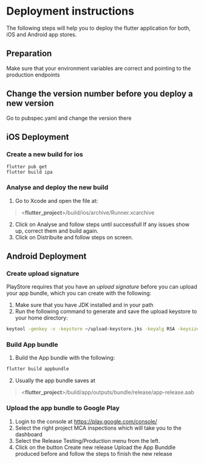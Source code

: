 # Deployment instructions
The following steps will help you to deploy the flutter application for both, iOS and Android app stores.
## Preparation
Make sure that your environment variables are correct and pointing to the production endpoints
## Change the version number before you deploy a new version
Go to pubspec.yaml and change the version there

## **iOS Deployment**
### Create a new build for ios
    flutter pub get
    flutter build ipa
### Analyse and deploy the new build

1. Go to Xcode and open the file at:
> <**flutter_project**>/build/ios/archive/Runner.xcarchive
2. Click on Analyse and follow steps until successfull If any issues
   show up, correct them and build again.
3. Click on Distribuite and follow steps on screen.

## **Android Deployment**

### Create upload signature
PlayStore requires that you have an *upload signature* before you can upload your app bundle, which you can create with the following:

1. Make sure that you have JDK installed and in your path
2. Run the following command to generate and save the upload keystore to your home directory:
```sh
keytool -genkey -v -keystore ~/upload-keystore.jks -keyalg RSA -keysize 2048 -validity 10000 -alias upload -storetype JKS
```
### Build App bundle
1. Build the App bundle with the following:
```sh
flutter build appbundle
```
2. Usually the app bundle saves at
> <**flutter_project**>/build/app/outputs/bundle/release/app-release.aab

### Upload the app bundle to Google Play

1. Login to the console at https://play.google.com/console/
2. Select the right project MCA inspections which will take you to the dashboard
3. Select the Release Testing/Production menu from the left.
4. Click on the button Create new release Upload the App Bunddle produced before and follow the steps to finish the new release